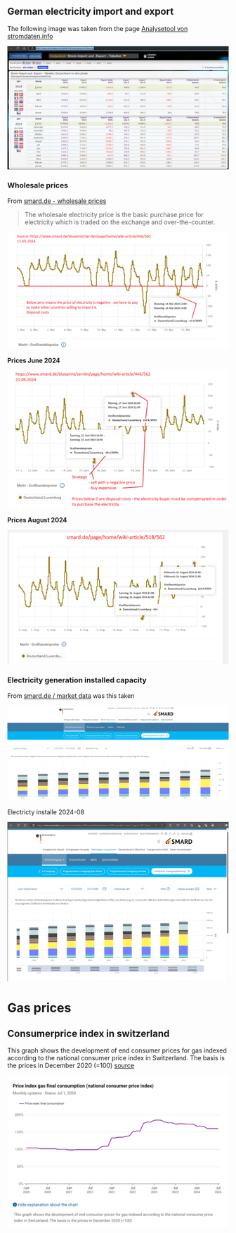 ## German electricity import and export

The following image was taken from the page [Analysetool von stromdaten.info](https://www.stromdaten.info/ANALYSE/importexport/index.php)

<img src="Electricity_Table_2024-04-19.png"/>


### Wholesale prices
From [smard.de - wholesale prices](https://www.smard.de/page/en/wiki-article/5884/5976)

> The wholesale electricity price is the basic purchase price for electricity which is traded on the exchange and over-the-counter.


<img src="electricity_prices.png"/>


**Prices June 2024**

<img src="smard_de_electricity_price_2024-06-21.png" />

**Prices August 2024**

<img src="smard_de_electricity_price_2024-08-14.png" />


### Electricity generation installed capacity

From [smard.de / market data](https://www.smard.de/page/en/marktdaten/78?marketDataAttributes=%7B%22resolution%22:%22year%22,%22region%22:%22DE%22,%22from%22:1420066800000,%22to%22:1705273199999,%22moduleIds%22:%5B3000186,3000187,3000188,3000189,3000190,3000194,3000195,3000196,3000197,3000198,3000199,3000207,3003792,3004076,3004073,3004072,3004075,3004074%5D,%22selectedCategory%22:3,%22activeChart%22:true,%22style%22:%22color%22,%22categoriesModuleOrder%22:%7B%7D%7D) was this taken

<img src="electricity_generation_installed_capacity.png"/>

Electricty installe 2024-08

<img src="Smard_installierte_Erzeugungsleistung.png"/>


# Gas prices

## Consumerprice index in switzerland
This graph shows the development of end consumer prices for gas indexed according to the national consumer price index in Switzerland. The basis is the prices in December 2020 (=100) [source](https://www.energiedashboard.admin.ch/preise/gas)

<img src="Gas_prices_Switzerland_Index.png"/>
